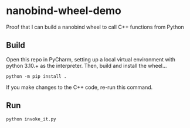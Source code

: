 # nanobind-wheel-demo
Proof that I can build a nanobind wheel to call C++ functions from Python

## Build
Open this repo in PyCharm, setting up a local virtual environment with python 3.10.+ as the interpreter. Then, build and install the wheel...  

`
python -m pip install .
`  

If you make changes to the C++ code, re-run this command.

## Run
`
python invoke_it.py
`
